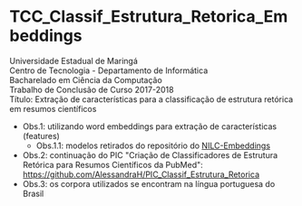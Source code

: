 # TCC_Classif_Estrutura_Retorica_Embeddings
Universidade Estadual de Maringá <br />
Centro de Tecnologia - Departamento de Informática <br/>
Bacharelado em Ciência da Computação <br/>
Trabalho de Conclusão de Curso 2017-2018 <br />
Título: Extração de características para a classificação de estrutura retórica em resumos científicos <br />
 - Obs.1: utilizando word embeddings para extração de características (features) <br />
    - Obs.1.1: modelos retirados do repositório do [NILC-Embeddings](http://www.nilc.icmc.usp.br/embeddings) <br />
 - Obs.2: continuação do PIC "Criação de Classificadores de Estrutura Retórica para Resumos Científicos da PubMed": <https://github.com/AlessandraH/PIC_Classif_Estrutura_Retorica> <br />
 - Obs.3: os corpora utilizados se encontram na língua portuguesa do Brasil
